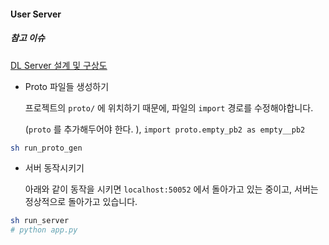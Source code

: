 #### User Server 



##### 참고 이슈

[DL Server 설계 및 구상도](https://github.com/heojae/FoodImageRotationAdmin/issues/27)



- Proto 파일들 생성하기

  프로젝트의 `proto/` 에 위치하기 때문에, 파일의 `import` 경로를 수정해야합니다. 

   (`proto` 를 추가해두어야 한다.  ),  `import proto.empty_pb2 as empty__pb2`

```sh
sh run_proto_gen 
```





- 서버 동작시키기

  아래와 같이 동작을 시키면 `localhost:50052` 에서 돌아가고 있는 중이고, 서버는 정상적으로 돌아가고 있습니다. 

```sh
sh run_server
# python app.py
```

